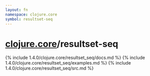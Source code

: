 ```yaml
---
layout: fn
namespace: clojure.core
symbol: resultset-seq
---
```


# [clojure.core](../)/resultset-seq

{% include 1.4.0/clojure.core/resultset_seq/docs.md %}
{% include 1.4.0/clojure.core/resultset_seq/examples.md %}
{% include 1.4.0/clojure.core/resultset_seq/src.md %}

